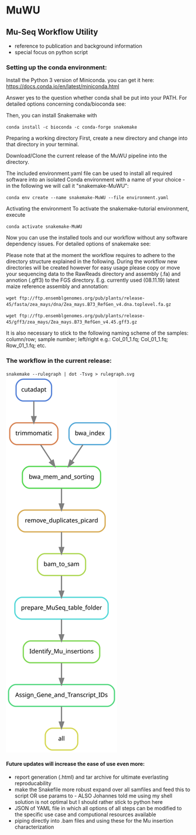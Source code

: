 # MuWU
## Mu-Seq Workflow Utility 

- reference to publication and background information 
- special focus on python script

### Setting up the conda environment: 
Install the Python 3 version of Miniconda.
you can get it here: https://docs.conda.io/en/latest/miniconda.html

Answer yes to the question whether conda shall be put into your PATH.
For detailed options concerning conda/bioconda see:

Then, you can install Snakemake with

`conda install -c bioconda -c conda-forge snakemake`

Preparing a working directory
First, create a new directory and change into that directory in your terminal.

Download/Clone the current release of the MuWU pipeline into the directory.

The included environment.yaml file can be used to install all required software into an isolated Conda environment with a name of your choice - in the following we will call it "snakemake-MuWU":

`conda env create --name snakemake-MuWU --file environment.yaml`

Activating the environment
To activate the snakemake-tutorial environment, execute

`conda activate snakemake-MuWU`

Now you can use the installed tools and our workflow without any software dependency issues.
For detailed options of snakemake see: 

Please note that at the moment the workflow requires to adhere to the directory structure explained in the following.
During the workflow new directories will be created however for easy usage please copy or move your sequencing data to the RawReads directory and assembly (.fa) and annotion (.gff3) to the FGS directory.
E.g. currently used (08.11.19) latest maize reference assembly and annotation:

  `wget ftp://ftp.ensemblgenomes.org/pub/plants/release-45/fasta/zea_mays/dna/Zea_mays.B73_RefGen_v4.dna.toplevel.fa.gz`
  
  `wget ftp://ftp.ensemblgenomes.org/pub/plants/release-45/gff3/zea_mays/Zea_mays.B73_RefGen_v4.45.gff3.gz`


It is also necessary to stick to the following naming scheme of the samples:
column/row; sample number; left/right
e.g.:
Col_01_1.fq; 
Col_01_1.fq; 
Row_01_1.fq; 
etc. 


### The workflow in the current release:
`snakemake --rulegraph | dot -Tsvg > rulegraph.svg`
![Alt text](./rulegraph.svg)


#### Future updates will increase the ease of use even more:
- report generation (.html) and tar archive for ultimate everlasting reproducability
- make the Snakefile more robust expand over all samfiles and feed this to script OR use params to - ALSO Johannes told me using my shell solution is not optimal but I should rather stick to python here
- JSON of YAML file in which all options of all steps can be modified to the specific use case and computional resources available
- piping directly into .bam files and using these for the Mu insertion characterization
